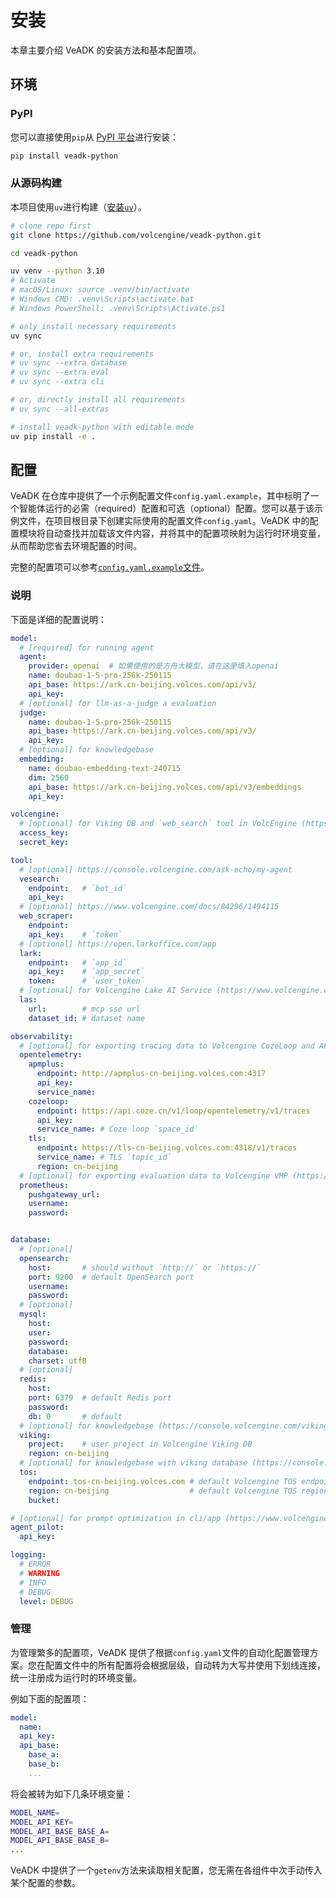 # 安装

本章主要介绍 VeADK 的安装方法和基本配置项。

## 环境

### PyPI

您可以直接使用`pip`从 [PyPI 平台](https://pypi.org/project/veadk-python/)进行安装：

```bash
pip install veadk-python
```

### 从源码构建

本项目使用`uv`进行构建（[安装`uv`](https://docs.astral.sh/uv/getting-started/installation/)）。

```bash
# clone repo first
git clone https://github.com/volcengine/veadk-python.git

cd veadk-python

uv venv --python 3.10
# Activate
# macOS/Linux: source .venv/bin/activate
# Windows CMD: .venv\Scripts\activate.bat
# Windows PowerShell: .venv\Scripts\Activate.ps1

# only install necessary requirements
uv sync

# or, install extra requirements
# uv sync --extra database
# uv sync --extra eval
# uv sync --extra cli

# or, directly install all requirements
# uv sync --all-extras

# install veadk-python with editable mode
uv pip install -e .
```

## 配置

VeADK 在仓库中提供了一个示例配置文件`config.yaml.example`，其中标明了一个智能体运行的必需（required）配置和可选（optional）配置。您可以基于该示例文件，在项目根目录下创建实际使用的配置文件`config.yaml`。VeADK 中的配置模块将自动查找并加载该文件内容，并将其中的配置项映射为运行时环境变量，从而帮助您省去环境配置的时间。

完整的配置项可以参考[`config.yaml.example`文件](https://github.com/volcengine/veadk-python/blob/main/config.yaml.example)。

### 说明

下面是详细的配置说明：

```yaml
model:
  # [required] for running agent
  agent:
    provider: openai  # 如果使用的是方舟大模型，请在这里填入openai
    name: doubao-1-5-pro-256k-250115
    api_base: https://ark.cn-beijing.volces.com/api/v3/
    api_key:
  # [optional] for llm-as-a-judge a evaluation
  judge:  
    name: doubao-1-5-pro-256k-250115
    api_base: https://ark.cn-beijing.volces.com/api/v3/
    api_key: 
  # [optional] for knowledgebase
  embedding:
    name: doubao-embedding-text-240715
    dim: 2560
    api_base: https://ark.cn-beijing.volces.com/api/v3/embeddings
    api_key:

volcengine:
  # [optional] for Viking DB and `web_search` tool in VolcEngine (https://console.volcengine.com/iam/keymanage/)
  access_key:
  secret_key:

tool:
  # [optional] https://console.volcengine.com/ask-echo/my-agent
  vesearch: 
    endpoint:   # `bot_id`
    api_key: 
  # [optional] https://www.volcengine.com/docs/84296/1494115
  web_scraper: 
    endpoint: 
    api_key:    # `token`
  # [optional] https://open.larkoffice.com/app
  lark: 
    endpoint:   # `app_id`
    api_key:    # `app_secret`
    token:      # `user_token`
  # [optional] for Volcengine Lake AI Service (https://www.volcengine.com/product/las)
  las:
    url:        # mcp sse url
    dataset_id: # dataset name

observability:
  # [optional] for exporting tracing data to Volcengine CozeLoop and APMPlus platform
  opentelemetry:
    apmplus:
      endpoint: http://apmplus-cn-beijing.volces.com:4317
      api_key: 
      service_name: 
    cozeloop:
      endpoint: https://api.coze.cn/v1/loop/opentelemetry/v1/traces
      api_key: 
      service_name: # Coze loop `space_id`
    tls:
      endpoint: https://tls-cn-beijing.volces.com:4318/v1/traces
      service_name: # TLS `topic_id`
      region: cn-beijing
  # [optional] for exporting evaluation data to Volcengine VMP (https://console.volcengine.com/prometheus)
  prometheus:
    pushgateway_url: 
    username: 
    password: 


database:
  # [optional]
  opensearch:
    host:       # should without `http://` or `https://` 
    port: 9200  # default OpenSearch port
    username: 
    password: 
  # [optional]
  mysql:
    host: 
    user: 
    password: 
    database: 
    charset: utf8
  # [optional]
  redis:
    host: 
    port: 6379  # default Redis port
    password: 
    db: 0       # default 
  # [optional] for knowledgebase (https://console.volcengine.com/vikingdb)
  viking:
    project:    # user project in Volcengine Viking DB
    region: cn-beijing
  # [optional] for knowledgebase with viking database (https://console.volcengine.com/tos)
  tos:
    endpoint: tos-cn-beijing.volces.com # default Volcengine TOS endpoint
    region: cn-beijing                  # default Volcengine TOS region
    bucket:

# [optional] for prompt optimization in cli/app (https://www.volcengine.com/docs/82379/1587837)
agent_pilot:
  api_key:

logging:
  # ERROR
  # WARNING
  # INFO
  # DEBUG
  level: DEBUG
```

### 管理

为管理繁多的配置项，VeADK 提供了根据`config.yaml`文件的自动化配置管理方案。您在配置文件中的所有配置将会根据层级，自动转为大写并使用下划线连接，统一注册成为运行时的环境变量。

例如下面的配置项：

```yaml
model:
  name:
  api_key:
  api_base:
    base_a:
    base_b:
    ...
```

将会被转为如下几条环境变量：

```bash
MODEL_NAME=
MODEL_API_KEY=
MODEL_API_BASE_BASE_A=
MODEL_API_BASE_BASE_B=
...
```

VeADK 中提供了一个`getenv`方法来读取相关配置，您无需在各组件中次手动传入某个配置的参数。
